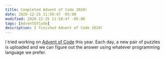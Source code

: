 ```yaml
---
title: Completed Advent of Code 2020!
date: 2020-12-25 11:58:47 -05:00
modified: 2020-12-25 11:58:47 -05:00
tags: [AdventOfCode]
description: I finished Advent of Code 2020!
---
```


I tried working on [Advent of Code](https://adventofcode.com/2020/about/) this year. Each day, a new pair of puzzles is uploaded and we can figure out the answer using whatever programming language we prefer.
